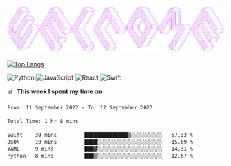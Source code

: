 
![ezcv logo](https://raw.githubusercontent.com/adammgerber/images/main/Welcome.png)

[![Top Langs](https://github-readme-stats.vercel.app/api/top-langs/?username=adammgerber&layout=compact)](https://github.com/anuraghazra/github-readme-stats)

![Python](https://img.shields.io/badge/python-3670A0?style=for-the-badge&logo=python&logoColor=ffdd54)
![JavaScript](https://img.shields.io/badge/javascript-%23323330.svg?style=for-the-badge&logo=javascript&logoColor=%23F7DF1E)
![React](https://img.shields.io/badge/react-%2320232a.svg?style=for-the-badge&logo=react&logoColor=%2361DAFB)
![Swift](https://img.shields.io/badge/swift-F54A2A?style=for-the-badge&logo=swift&logoColor=white)

📊 &nbsp;**This week I spent my time on**

<!--START_SECTION:waka-->

```text
From: 11 September 2022 - To: 12 September 2022

Total Time: 1 hr 8 mins

Swift    39 mins         ██████████████▒░░░░░░░░░░   57.33 %
JSON     10 mins         ████░░░░░░░░░░░░░░░░░░░░░   15.69 %
YAML     9 mins          ███▓░░░░░░░░░░░░░░░░░░░░░   14.31 %
Python   8 mins          ███▒░░░░░░░░░░░░░░░░░░░░░   12.67 %
```

<!--END_SECTION:waka-->

